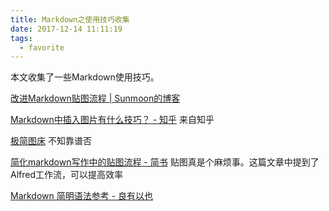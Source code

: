 ```yaml
---
title: Markdown之使用技巧收集
date: 2017-12-14 11:11:19
tags:
  - favorite
---
```

本文收集了一些Markdown使用技巧。
<!--more-->

[改进Markdown贴图流程 | Sunmoon的博客](http://www.sunmoonblog.com/2017/12/14/improve-markdown-workflow/)

[Markdown中插入图片有什么技巧？ - 知乎](https://www.zhihu.com/question/21065229) 来自知乎

[极简图床](https://jiantuku.com/#/) 不知靠谱否

[简化markdown写作中的贴图流程 - 简书](http://www.jianshu.com/p/7bd4e6ed99be) 贴图真是个麻烦事。这篇文章中提到了Alfred工作流，可以提高效率

[Markdown 简明语法参考 - 良有以也](http://whuhan2013.github.io/blog/2015/09/19/markdown-simple-grammar/)